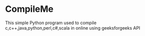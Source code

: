 # CompileMe
This simple Python program used to compile c,c++,java,python,perl,c#,scala in online using geeksforgeeks API 
